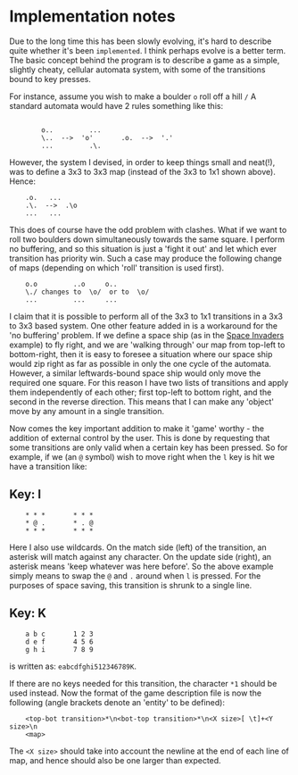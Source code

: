 # Implementation notes

Due to the long time this has been slowly evolving, it's hard to describe
quite whether it's been `implemented`. I think perhaps evolve is a better
term. The basic concept behind the program is to describe a game as a simple,
slightly cheaty, cellular automata system, with some of the transitions
bound to key presses.

For instance, assume you wish to make a boulder `o` roll off a hill `/`
A standard automata would have 2 rules something like this:

```

		o..			...
		\..  -->  'o'		.o.  -->  '.'
		...			.\.
```

However, the system I devised, in order to keep things small and neat(!),
was to define a 3x3 to 3x3 map (instead of the 3x3 to 1x1 shown above).
Hence:

```
	.o.	  ...
	.\.  -->  .\o
	...	  ...
```

This does of course have the odd problem with clashes. What if we want to roll
two boulders down simultaneously towards the same square.  I perform no
buffering, and so this situation is just a 'fight it out' and let which ever
transition has priority win. Such a case may produce the following change of
maps (depending on which 'roll' transition is used first).

```
	o.o			..o	    o..
	\./	changes to	\o/  or to  \o/
	...			...	    ...
```

I claim that it is possible to perform all of the 3x3 to 1x1 transitions in a
3x3 to 3x3 based system. One other feature added in is a workaround for the 'no
buffering' problem. If we define a space ship (as in the [Space
Invaders](https://en.wikipedia.org/wiki/Space_Invaders) example) to fly right,
and we are 'walking through' our map from top-left to bottom-right, then it is
easy to foresee a situation where our space ship would zip right as far as
possible in only the one cycle of the automata. However, a similar
leftwards-bound space ship would only move the required one square. For this
reason I have two lists of transitions and apply them independently of each
other; first top-left to bottom right, and the second in the reverse direction.
This means that I can make any 'object' move by any amount in a single
transition.

Now comes the key important addition to make it 'game' worthy - the
addition of external control by the user. This is done by requesting that
some transitions are only valid when a certain key has been pressed.
So for example, if we (an `@` symbol) wish to move right when the `l` key
is hit we have a transition like:

## Key: l

```
	* * *		* * *
	* @ .		* . @
	* * *		* * *
```

Here I also use wildcards. On the match side (left) of the transition, an
asterisk will match against any character. On the update side (right), an
asterisk means 'keep whatever was here before'. So the above example
simply means to swap the `@` and `.` around when `l` is pressed. For the
purposes of space saving, this transition is shrunk to a single line.

## Key: K

```
	a b c		1 2 3
	d e f		4 5 6
	g h i		7 8 9
```

is written as: `eabcdfghi512346789K`.

If there are no keys needed for this transition, the character `*1` should
be used instead. Now the format of the game description file is now
the following (angle brackets denote an 'entity' to be defined):


```
	<top-bot transition>*\n<bot-top transition>*\n<X size>[ \t]+<Y size>\n
	<map>
```

The `<X size>` should take into account the newline at the end of each line
of map, and hence should also be one larger than expected.


<!--

    Copyright © 1984-2024 by Landon Curt Noll. All Rights Reserved.

    You are free to share and adapt this file under the terms of this license:

	Creative Commons Attribution-ShareAlike 4.0 International (CC BY-SA 4.0)

    For more information, see:

	https://creativecommons.org/licenses/by-sa/4.0/

-->
